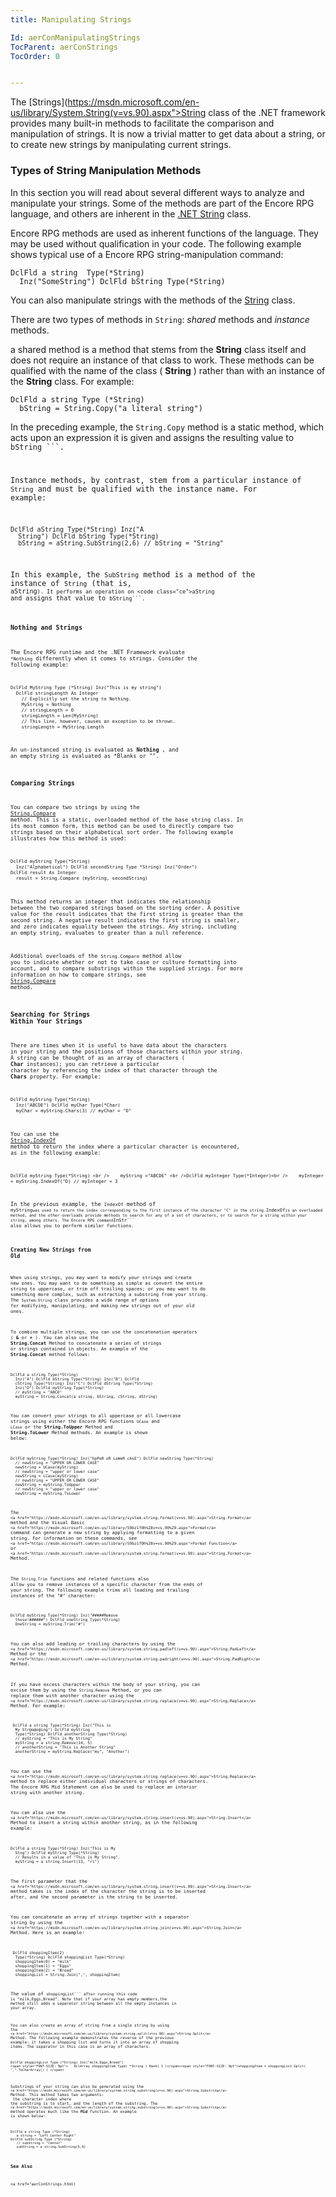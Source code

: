 ```yaml
---
title: Manipulating Strings

Id: aerConManipulatingStrings
TocParent: aerConStrings
TocOrder: 0


---
```


The [Strings](https://msdn.microsoft.com/en-us/library/System.String(v=vs.90).aspx">String</a> class of the .NET framework provides many built-in methods to facilitate the comparison and manipulation of strings. It is now a trivial matter to get data about a string, or to create new strings by manipulating current strings. 

### Types of String Manipulation Methods
In this section you will read about several different ways to analyze and manipulate your strings. Some of the methods are part of the Encore RPG language, and others are inherent in the <a href="https://msdn.microsoft.com/en-us/library/System.String(v=vs.90).aspx">.NET String</a> class. 

Encore RPG methods are used as inherent functions of the language. They may be used without qualification in your code. The following example shows typical use of a Encore RPG string-manipulation command: 

```
DclFld a string  Type(*String)
  Inz("SomeString") DclFld bString Type(*String)
```

You can also manipulate strings with the methods of the <a href="https://msdn.microsoft.com/en-us/library/System.String(v=vs.90).aspx">String</a> class. 

There are two types of methods in ```String```: *shared* methods and *instance* methods. 

a shared method is a method that stems from the **String** class itself and does not require an instance of that class to work. These methods can be qualified with the name of the class ( **String** ) rather than with an instance of the **String** class. For example: 

```
DclFld a string Type (*String)
  bString = String.Copy("a literal string")
```

In the preceding example, the ```String.Copy``` method is a static method, which acts upon an expression it is given and assigns the resulting value to <code class="ce"> bString ```. 

Instance methods, by contrast, stem from a particular instance of ```String``` and must be qualified with the instance name. For example: 

```
DclFld aString Type(*String) Inz("A
  String") DclFld bString Type(*String)
  bString = aString.SubString(2,6) // bString = "String"
```

In this example, the ```SubString``` method is a method of the instance of ```String``` (that is, <code class="ce">aString```). It performs an operation on <code class="ce">aString``` and assigns that value to <code class="ce">bString```. 

### Nothing and Strings
The Encore RPG runtime and the .NET Framework evaluate ```*Nothing``` differently when it comes to strings. Consider the following example: 

```
DclFld MyString Type (*String) Inz("This is my string")
  DclFld stringLength As Integer
    // Explicitly set the string to Nothing.
    MyString = Nothing
    // stringLength = 0
    stringLength = Len(MyString)
    // This line, however, causes an exception to be thrown.
    stringLength = MyString.Length
```

An un-instanced string is evaluated as **Nothing** , and an empty string is evaluated as *Blanks or "". 

### Comparing Strings
You can compare two strings by using the <a href="https://msdn.microsoft.com/en-us/library/system.string.compare(v=vs.90).aspx">String.Compare</a> method. This is a static, overloaded method of the base string class. In its most common form, this method can be used to directly compare two strings based on their alphabetical sort order. The following example illustrates how this method is used: 

```
DclFld myString Type(*String)
  Inz("Alphabetical") DclFld secondString Type *String) Inz("Order")
DclFld result As Integer
  result = String.Compare (myString, secondString)
```

This method returns an integer that indicates the relationship between the two compared strings based on the sorting order. A positive value for the result indicates that the first string is greater than the second string. A negative result indicates the first string is smaller, and zero indicates equality between the strings. Any string, including an empty string, evaluates to greater than a null reference. 

Additional overloads of the ```String.Compare``` method allow you to indicate whether or not to take case or culture formatting into account, and to compare substrings within the supplied strings. For more information on how to compare strings, see <a href="https://msdn.microsoft.com/en-us/library/system.string.compare(v=vs.90).aspx">String.Compare</a> method. 

### Searching for Strings Within Your Strings
There are times when it is useful to have data about the characters in your string and the positions of those characters within your string. A string can be thought of as an array of characters ( **Char** instances); you can retrieve a particular character by referencing the index of that character through the **Chars** property. For example: 

```
DclFld myString Type(*String)
  Inz("ABCDE") DclFld myChar Type(*Char)
  myChar = myString.Chars(3) // myChar = "D"
```

You can use the <a href="https://msdn.microsoft.com/en-us/library/system.string.indexof(v=vs.90).aspx">String.IndexOf</a> method to return the index where a particular character is encountered, as in the following example: 

```
DclFld myString Type(*String) <br />    myString ="ABCDE" <br />DclFld myInteger Type(*Integer)<br />    myInteger = myString.IndexOf("D) // myInteger = 3
```

In the previous example, the ```IndexOf``` method of <code class="ce">myString``` was used to return the index corresponding to the first instance of the character "C" in the string. ```IndexOf``` is an overloaded method, and the other overloads provide methods to search for any of a set of characters, or to search for a string within your string, among others. The Encore RPG command ```InStr``` also allows you to perform similar functions. 

### Creating New Strings from Old
When using strings, you may want to modify your strings and create new ones. You may want to do something as simple as convert the entire string to uppercase, or trim off trailing spaces; or you may want to do something more complex, such as extracting a substring from your string. The ```System.String``` class provides a wide range of options for modifying, manipulating, and making new strings out of your old ones. 

To combine multiple strings, you can use the concatenation operators ( **&** or **+** ). You can also use the **String.Concat** Method to concatenate a series of strings or strings contained in objects. An example of the **String.Concat** method follows: 

```
DclFld a string Type(*String)
  Inz("A") DclFld bString Type(*String) Inz("B") DclFld
  cString Type(*String) Inz("C") DclFld dString Type(*String)
  Inz("D") DclFld myString Type(*String)
  // myString = "ABCD"
  myString = String.Concat(a string, bString, cString, dString) 
```

You can convert your strings to all uppercase or all lowercase strings using either the Encore RPG functions ```UCase``` and ```LCase``` or the **String.ToUpper** Method and **String.ToLower** Method methods. An example is shown below: 

```
DclFld myString Type(*String) Inz("UpPeR oR LoWeR cAsE") DclFld newString Type(*String)
  // newString = "UPPER OR LOWER CASE"
  newString = UCase(myString)
  // newString = "upper or lower case"
  newString = LCase(myString)
  // newString = "UPPER OR LOWER CASE"
  newString = myString.ToUpper
  // newString = "upper or lower case"
  newString = myString.ToLower
```

The ```<a href="https://msdn.microsoft.com/en-us/library/system.string.format(v=vs.90).aspx">String.Format</a>``` method and the Visual Basic ```<a href="https://msdn.microsoft.com/en-us/library/59bz1f0h%28v=vs.90%29.aspx">Format</a>``` command can generate a new string by applying formatting to a given string. For information on these commands, see ```<a href="https://msdn.microsoft.com/en-us/library/59bz1f0h%28v=vs.90%29.aspx">Format Function</a>``` or ```<a href="https://msdn.microsoft.com/en-us/library/system.string.format(v=vs.90).aspx">String.Format</a>``` Method. 

The ```String.Trim``` functions and related functions also allow you to remove instances of a specific character from the ends of your string. The following example trims all leading and trailing instances of the "#" character: 

```
DclFld myString Type(*String) Inz("#####Remove
  those!######") DclFld oneString Type(*String)
  OneString = myString.Trim("#")
```

You can also add leading or trailing characters by using the ```<a href="https://msdn.microsoft.com/en-us/library/system.string.padleft(v=vs.90).aspx">String.PadLeft</a>``` Method or the ```<a href="https://msdn.microsoft.com/en-us/library/system.string.padright(v=vs.90).aspx">String.PadRight</a>``` Method. 

If you have excess characters within the body of your string, you can excise them by using the ```String.Remove``` Method, or you can replace them with another character using the ```<a href="https://msdn.microsoft.com/en-us/library/system.string.replace(v=vs.90).aspx">String.Replace</a>``` Method. For example: 

```
 DclFld a string Type(*String) Inz("This is
  My Str@o@o@ing") DclFld myString
  Type(*String) DclFld anotherString Type(*String)
  // myString = "This is My String"
  myString = a string.Remove(14, 5)
  // anotherString = "This is Another String"
  anotherString = myString.Replace("my", "Another")
```

You can use the ```<a href="https://msdn.microsoft.com/en-us/library/system.string.replace(v=vs.90).aspx">String.Replace</a>``` method to replace either individual characters or strings of characters. The Encore RPG Mid Statement can also be used to replace an interior string with another string. 

You can also use the ```<a href="https://msdn.microsoft.com/en-us/library/system.string.insert(v=vs.90).aspx">String.Insert</a>``` Method to insert a string within another string, as in the following example: 

```
DclFld a string Type(*String) Inz("This is My
  Stng") DclFld myString Type(*String)
  // Results in a value of "This is My String".
  myString = a string.Insert(13, "ri")
```

The first parameter that the ```<a href="https://msdn.microsoft.com/en-us/library/system.string.insert(v=vs.90).aspx">String.Insert</a>``` method takes is the index of the character the string is to be inserted after, and the second parameter is the string to be inserted. 

You can concatenate an array of strings together with a separator string by using the ```<a href="https://msdn.microsoft.com/en-us/library/system.string.join(v=vs.90).aspx">String.Join</a>``` Method. Here is an example: 

```
 DclFld shoppingItem(2)
  Type(*String) DclFld shoppingList Type(*String)
  shoppingItem(0) = "milk"
  shoppingItem(1) = "Eggs"
  shoppingItem(2) = "Bread"
  shoppingList = String.Join(",", shoppingItem)
```

The value of <code class="ce">shoppingList``` after running this code is "milk,Eggs,Bread". Note that if your array has empty members,the method still adds a separator string between all the empty instances in your array. 

You can also create an array of string from a single string by using the ```<a href="https://msdn.microsoft.com/en-us/library/system.string.split(v=vs.90).aspx">String.Split</a>``` Method. The following example demonstrates the reverse of the previous example: it takes a shopping list and turns it into an array of shopping items. The separator in this case is an array of characters. 

```
DclFld shoppingList Type (*String) Inz("milk,Eggs,Bread")
<span style="FONT-SIZE: 9pt">   DclArray shoppingItem Type( *String ) Rank( 1 )</span><span style="FONT-SIZE: 9pt">shoppingItem = shoppingList.Split( ",".ToCharArray() ) </span>
```

Substrings of your string can also be generated using the ```<a href="https://msdn.microsoft.com/en-us/library/system.string.substring(v=vs.90).aspx">String.Substring</a>``` Method. This method takes two arguments:<br /> the character index where the substring is to start, and the length of the substring. The ```<a href="https://msdn.microsoft.com/en-us/library/system.string.substring(v=vs.90).aspx">String.Substring</a>``` method operates much like the **Mid** function. An example is shown below: 

```
DclFld a string Type (*String)
   a string = "Left Center Right"
DclFld subString Type (*String)
   // subString = "Center"
   subString = a string.SubString(5,6) 
```

### See Also
<a href="aerConStrings.html) 
